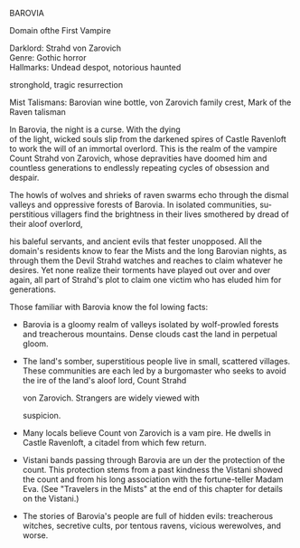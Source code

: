 BAROVIA

Domain ofthe First Vampire

Darklord: Strahd von Zarovich  
Genre: Gothic horror  
Hallmarks: Undead despot, notorious haunted

stronghold, tragic resurrection

Mist Talismans: Barovian wine bottle, von Zarovich family crest, Mark of the Raven talisman

In Barovia, the night is a curse. With the dying  
of the light, wicked souls slip from the darkened spires of Castle Ravenloft to work the will of an immortal overlord. This is the realm of the vampire Count Strahd von Zarovich, whose depravities have doomed him and countless generations to endlessly repeating cycles of obsession and despair.

The howls of wolves and shrieks of raven swarms echo through the dismal valleys and oppressive forests of Barovia. In isolated communities, su­ perstitious villagers find the brightness in their lives smothered by dread of their aloof overlord,

his baleful servants, and ancient evils that fester unopposed. All the domain's residents know to fear the Mists and the long Barovian nights, as through them the Devil Strahd watches and reaches to claim whatever he desires. Yet none realize their torments have played out over and over again, all part of Strahd's plot to claim one victim who has eluded him for generations.




Those familiar with Barovia know the fol­ lowing facts:

-   Barovia is a gloomy realm of valleys isolated by wolf-prowled forests and treacherous mountains. Dense clouds cast the land in perpetual gloom.
    
-   The land's somber, superstitious people live in small, scattered villages. These communities are each led by a burgomaster who seeks to avoid the ire of the land's aloof lord, Count Strahd
    
    von Zarovich. Strangers are widely viewed with
    
    suspicion.
    
-   Many locals believe Count von Zarovich is a vam­ pire. He dwells in Castle Ravenloft, a citadel from which few return.
    
-   Vistani bands passing through Barovia are un­ der the protection of the count. This protection stems from a past kindness the Vistani showed the count and from his long association with the fortune-teller Madam Eva. (See "Travelers in the Mists" at the end of this chapter for details on the Vistani.)
    
-   The stories of Barovia's people are full of hidden evils: treacherous witches, secretive cults, por­ tentous ravens, vicious werewolves, and worse.